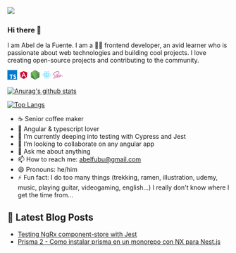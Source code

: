 ![](https://komarev.com/ghpvc/?username=abelfubu)
### Hi there 👋
I am Abel de la Fuente. I am a 👨‍💻 frontend developer, an avid learner who is passionate about web technologies and building cool projects. I love creating open-source projects and contributing to the community.

<code><img height="22" src="https://raw.githubusercontent.com/github/explore/80688e429a7d4ef2fca1e82350fe8e3517d3494d/topics/typescript/typescript.png"></code>
<code><img height="22" src="https://raw.githubusercontent.com/github/explore/80688e429a7d4ef2fca1e82350fe8e3517d3494d/topics/angular/angular.png"></code>
<code><img height="22" src="https://raw.githubusercontent.com/github/explore/80688e429a7d4ef2fca1e82350fe8e3517d3494d/topics/nodejs/nodejs.png"></code>
<code><img height="22" src="https://raw.githubusercontent.com/github/explore/80688e429a7d4ef2fca1e82350fe8e3517d3494d/topics/react/react.png"></code>
<code><img height="22" src="https://raw.githubusercontent.com/github/explore/80688e429a7d4ef2fca1e82350fe8e3517d3494d/topics/sass/sass.png"></code>

[![Anurag's github stats](https://github-readme-stats.vercel.app/api?username=abelfubu&show_icons=true&theme=gotham)](https://github.com/anuraghazra/github-readme-stats)

[![Top Langs](https://github-readme-stats.vercel.app/api/top-langs/?username=abelfubu&layout=compact&theme=gotham)](https://github.com/anuraghazra/github-readme-stats)

- ☕ Senior coffee maker
- 🔭 Angular & typescript lover
- 🌱 I’m currently deeping into testing with Cypress and Jest
- 👯 I’m looking to collaborate on any angular app
- 💬 Ask me about anything
- 📫 How to reach me: abelfubu@gmail.com
- 😄 Pronouns: he/him
- ⚡ Fun fact: I do too many things (trekking, ramen, illustration, udemy, music, playing guitar, videogaming, english...) I really don't know where I get the time from...

## 📕 Latest Blog Posts

<!-- BLOG-POST-LIST:START -->
- [Testing NgRx component-store with Jest](https://abelfubu.hashnode.dev/testing-ngrx-component-store-with-jest)
- [Prisma 2 - Como instalar prisma en un monorepo con NX para Nest.js](https://abelfubu.hashnode.dev/prisma-2-como-instalar-prisma-en-un-monorepo-con-nx-para-nestjs)
<!-- BLOG-POST-LIST:END -->
